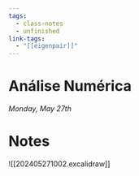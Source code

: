 ```yaml
---
tags:
  - class-notes
  - unfinished
link-tags:
  - "[[eigenpair]]"
---
```

# Análise Numérica 

_Monday, May 27th_

# Notes

![[202405271002.excalidraw]]

